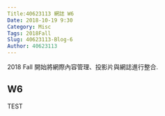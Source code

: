 ```yaml
---
Title:40623113 網誌 W6
Date: 2018-10-19 9:30
Category: Misc
Tags: 2018Fall
Slug: 40623113-Blog-6
Author: 40623113
---
```


2018 Fall 開始將網際內容管理、投影片與網誌進行整合.

<!-- PELICAN_END_SUMMARY -->

W6
----

TEST
